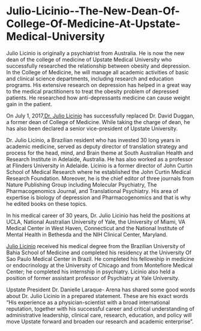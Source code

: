 # Julio-Licinio--The-New-Dean-Of-College-Of-Medicine-At-Upstate-Medical-University


Julio Licinio is originally a psychiatrist from Australia.  He is now the new dean of the college of medicine of Upstate Medical University who successfully researched the relationship between obesity and depression. In the College of Medicine, he will manage all academic activities of basic and clinical science departments, including research and education programs. His extensive research on depression has helped in a great way to the medical practitioners to treat the obesity problem of depressed patients. He researched how anti-depressants medicine can cause weight gain in the patient. 


On July 1, 2017,<a href="http://www.syracuse.com/health/index.ssf/2017/04/upstate_hires_new_medical_school_dean_from_australia.html">Dr. Julio Licinio</a> has successfully replaced Dr. David Duggan, a former dean of College of Medicine. While taking the charge of dean, he has also been declared a senior vice-president of Upstate University.


Dr. Julio Licinio, a Brazilian resident who has invested 30 long years in academic medicine, served as deputy director of translation strategy and process for the head, mind, and Brain theme at South Australian Health and Research Institute in Adelaide, Australia.  He has also worked as a professor at Flinders University in Adelaide. Licinio is a former director of John Curtin School of Medical Research where he established the John Curtin Medical Research Foundation. Moreover, he is the chief editor of three journals from Nature Publishing Group including Molecular Psychiatry, The Pharmacogenomics Journal, and Translational Psychiatry. His area of expertise is biology of depression and Pharmacogenomics and that is why he edited books on these topics.

In his medical career of 30 years, Dr. Julio Licinio has held the positions at UCLA, National Australian University of Yale, the University of Miami, VA Medical Center in West Haven, Connecticut and the National Institute of Mental Health in Bethesda and the NIH Clinical Center, Maryland. 

<a href="http://upstateonline.info/static/April6-April132017/blog/story-1/index.html">Julio Licinio</a> received his medical degree from the Brazilian University of Bahia School of Medicine and completed his residency at the University Of Sao Paulo Medical Center in Brazil. He completed his fellowship in medicine or endocrinology at the University of Chicago and from Montefiore Medical Center; he completed his internship in psychiatry. Licinio also held a position of former assistant professor of Psychiatry at Yale University.

Upstate President Dr. Danielle Laraque- Arena has shared some good words about Dr. Julio Licinio in a prepared statement. These are his exact words “His experience as a physician-scientist with a broad international reputation, together with his successful career and critical understanding of administrative leadership, clinical care, research, education, and policy will move Upstate forward and broaden our research and academic enterprise”. 
